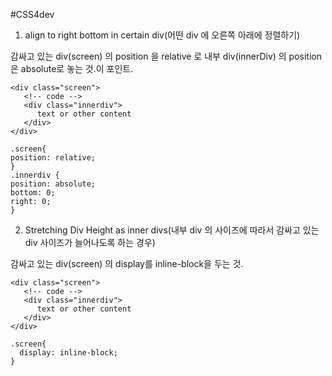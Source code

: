 #CSS4dev

1. align to right bottom in certain div(어떤 div 에 오른쪽 아래에 정렬하기)

  감싸고 있는 div(screen) 의 position 을 relative 로 내부 div(innerDiv) 의 position 은 absolute로 놓는 것.이 포인트.
  ```
  <div class="screen">
     <!-- code -->
     <div class="innerdiv">
        text or other content
     </div>
  </div>

  .screen{
  position: relative;
  }
  .innerdiv {
  position: absolute;
  bottom: 0;
  right: 0;
  }

  ```

2. Stretching Div Height as inner divs(내부 div 의 사이즈에 따라서 감싸고 있는 div 사이즈가 늘어나도록 하는 경우)

  감싸고 있는 div(screen) 의 display를 inline-block을 두는 것.
  ```
  <div class="screen">
     <!-- code -->
     <div class="innerdiv">
        text or other content
     </div>
  </div>

  .screen{
    display: inline-block;
  }

  ```
